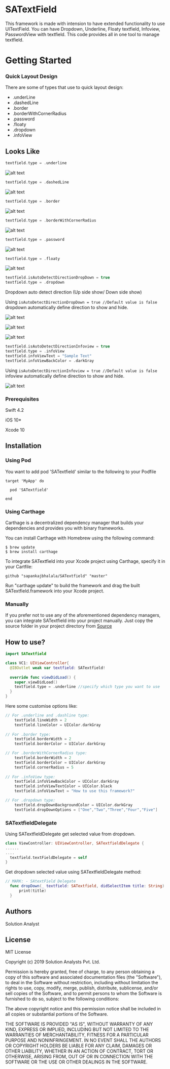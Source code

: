# SATextField

This framework is made with intension to have extended functionality to use UITextField. You can have Dropdown, Underline, Floaty textfield, Infoview, PasswordView with textfield. This code provides all in one tool to manage textfield.

# Getting Started
### Quick Layout Design
There are some of types that use to quick layout design:

* .underLine
* .dashedLine
* .border
* .borderWithCornerRadius
* .password
* .floaty
* .dropdown
* .infoView

## Looks Like

```swift
textfield.type = .underline
```
![alt text](https://github.com/sapankajbhalala/SATextField/blob/master/SATextfield/SATextfieldEx/Resources/Images/SATextfield_Underline.png)

```swift
textfield.type = .dashedLine
```
![alt text](https://github.com/sapankajbhalala/SATextField/blob/master/SATextfield/SATextfieldEx/Resources/Images/SATextfield_DashLine.png)

```swift
textfield.type = .border
```
![alt text](https://github.com/sapankajbhalala/SATextField/blob/master/SATextfield/SATextfieldEx/Resources/Images/SATextfield_Border.png)

```swift
textfield.type = .borderWithCornerRadius
```
![alt text](https://github.com/sapankajbhalala/SATextField/blob/master/SATextfield/SATextfieldEx/Resources/Images/SATextfield_BorderWithCorner.png)

```swift
textfield.type = .password
```
![alt text](https://github.com/sapankajbhalala/SATextField/blob/master/SATextfield/SATextfieldEx/Resources/Images/SATextfield_Password.png)

```swift
textfield.type = .floaty
```
![alt text](https://github.com/sapankajbhalala/SATextField/blob/master/SATextfield/SATextfieldEx/Resources/Images/SATextfield_Floaty.png)

```swift
textfield.isAutoDetectDirectionDropDown = true
textfield.type = .dropdown
```
Dropdown auto detect direction (Up side show/ Down side show)

Using ```isAutoDetectDirectionDropDown = true //Default value is false```
dropdown automatically define direction to show and hide.



![alt text](https://github.com/sapankajbhalala/SATextField/blob/master/SATextfield/SATextfieldEx/Resources/Images/SATextfield_DropdownDirUp.png)

![alt text](https://github.com/sapankajbhalala/SATextField/blob/master/SATextfield/SATextfieldEx/Resources/Images/SATextfield_DropdownDirDown.png)

![alt text](https://github.com/sapankajbhalala/SATextField/blob/master/SATextfield/SATextfieldEx/Resources/Images/SATextfield_DropdownDirDownEx.png)


```swift
textfield.isAutoDetectDirectionInfoview = true
textfield.type = .infoView
textfield.infoViewText = "Sample Text"
textfield.infoViewBackColor = .darkGray
```
Using ```isAutoDetectDirectionInfoview = true //Default value is false```
infoview automatically define direction to show and hide.



![alt text](https://github.com/sapankajbhalala/SATextField/blob/master/SATextfield/SATextfieldEx/Resources/Images/SATextfield_InfoView.png)


### Prerequisites

Swift 4.2

iOS 10*

Xcode 10

## Installation

### Using Pod
You want to add pod 'SATextfield' similar to the following to your Podfile
```
target 'MyApp' do

  pod 'SATextfield'
  
end
```

### Using Carthage

Carthage is a decentralized dependency manager that builds your dependencies and provides you with binary frameworks.

You can install Carthage with Homebrew using the following command:
```
$ brew update
$ brew install carthage
```
To integrate SATextfield into your Xcode project using Carthage, specify it in your Cartfile:

	github "sapankajbhalala/SATextfield" "master"
	
Run "carthage update" to build the framework and drag the built SATextfield.framework into your Xcode project.

### Manually

If you prefer not to use any of the aforementioned dependency managers, you can integrate SATextfield into your project manually. Just copy the source folder in your project directory from [Source](https://github.com/sapankajbhalala/SATextField/tree/master/SATextfield/SATextfieldEx/Utils/CustomComps/Sources)

## How to use?
```swift
import SATextfield

class VC1: UIViewController{
  @IBOutlet weak var textfield: SATextfield!
  
  override func viewDidLoad() {
    super.viewDidLoad()
    textfield.type = .underline //specify which type you want to use
  }
}
```

Here some customise options like:
```swift
// For .underline and .dashline type:
    textfield.lineWidth = 2
    textfield.lineColor = UIColor.darkGray
    
// For .border type:
    textfield.borderWidth = 2
    textfield.borderColor = UIColor.darkGray

// For .borderWithCornerRadius type:
    textfield.borderWidth = 2
    textfield.borderColor = UIColor.darkGray
    textfield.cornerRadius = 5
    
// For .infoView type:
    textfield.infoViewBackColor = UIColor.darkGray
    textfield.infoViewTextColor = UIColor.black
    textfield.infoViewText = "How to use this framework?"

// For .dropdown type:
    textfield.dropDownBackgroundColor = UIColor.darkGray
    textfield.dropDownOptions = ["One","Two","Three","Four","Five"]
```

### SATextfieldDelegate
Using SATextfieldDelegate get selected value from dropdown.

```swift
class ViewController: UIViewController, SATextfieldDelegate {
......
....
  textfield.textFieldDelegate = self
}
```

Get dropdown selected value using SATextfieldDelegate method:
```swift
// MARK: - SAtextField Delegate
  func dropDown(_ textfield: SATextfield, didSelectItem title: String) {
      print(title)
  }
```

## Authors
Solution Analyst

## License

MIT License

Copyright (c) 2019 Solution Analysts Pvt. Ltd.

Permission is hereby granted, free of charge, to any person obtaining a copy
of this software and associated documentation files (the "Software"), to deal
in the Software without restriction, including without limitation the rights
to use, copy, modify, merge, publish, distribute, sublicense, and/or sell
copies of the Software, and to permit persons to whom the Software is
furnished to do so, subject to the following conditions:

The above copyright notice and this permission notice shall be included in all
copies or substantial portions of the Software.

THE SOFTWARE IS PROVIDED "AS IS", WITHOUT WARRANTY OF ANY KIND, EXPRESS OR
IMPLIED, INCLUDING BUT NOT LIMITED TO THE WARRANTIES OF MERCHANTABILITY,
FITNESS FOR A PARTICULAR PURPOSE AND NONINFRINGEMENT. IN NO EVENT SHALL THE
AUTHORS OR COPYRIGHT HOLDERS BE LIABLE FOR ANY CLAIM, DAMAGES OR OTHER
LIABILITY, WHETHER IN AN ACTION OF CONTRACT, TORT OR OTHERWISE, ARISING FROM,
OUT OF OR IN CONNECTION WITH THE SOFTWARE OR THE USE OR OTHER DEALINGS IN THE
SOFTWARE.
